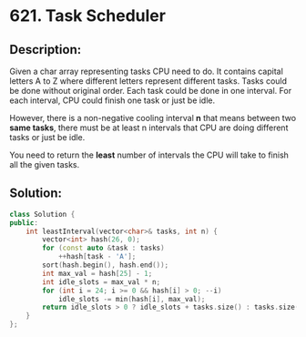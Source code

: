 # 621. Task Scheduler

## Description:

Given a char array representing tasks CPU need to do. It contains capital letters A to Z where different letters represent different tasks. Tasks could be done without original order. Each task could be done in one interval. For each interval, CPU could finish one task or just be idle.

However, there is a non-negative cooling interval **n** that means between two **same tasks**, there must be at least n intervals that CPU are doing different tasks or just be idle.

You need to return the **least** number of intervals the CPU will take to finish all the given tasks.

## Solution:

```c++
class Solution {
public:
    int leastInterval(vector<char>& tasks, int n) {
        vector<int> hash(26, 0);
        for (const auto &task : tasks)
            ++hash[task - 'A'];
        sort(hash.begin(), hash.end());
        int max_val = hash[25] - 1;
        int idle_slots = max_val * n;
        for (int i = 24; i >= 0 && hash[i] > 0; --i)
            idle_slots -= min(hash[i], max_val);
        return idle_slots > 0 ? idle_slots + tasks.size() : tasks.size();
    }
};
```

<!-- remark：

-  -->
